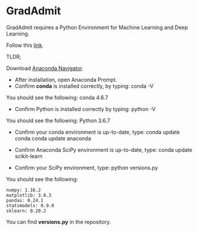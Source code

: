 # GradAdmit

GradAdmit requires a Python Environment for Machine Learning and Deep Learning.

Follow this [link](https://machinelearningmastery.com/setup-python-environment-machine-learning-deep-learning-anaconda/).

TLDR;

Download [Anaconda Navigator](https://www.anaconda.com/distribution/).

* After installation, open Anaconda Prompt.
* Confirm **conda** is installed correctly, by typing: conda -V

You should see the following:
conda 4.6.7

* Confirm Python is installed correctly by typing: python -V

You should see the following:
Python 3.6.7

* Confirm your conda environment is up-to-date, type: 
conda update conda
conda update anaconda

* Confirm Anaconda SciPy environment is up-to-date, type: conda update scikit-learn

* Confirm your SciPy environment, type: python versions.py

You should see the following:
```scipy: 1.2.1
numpy: 1.16.2
matplotlib: 3.0.3
pandas: 0.24.1
statsmodels: 0.9.0
sklearn: 0.20.2
```
You can find **versions.py** in the repository.
